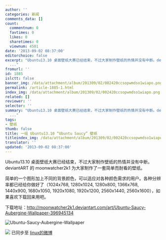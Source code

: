```yaml
---
author: ''
categories: 新闻
comments_data: []
count:
  commentnum: 0
  favtimes: 0
  likes: 0
  sharetimes: 0
  viewnum: 4501
date: '2013-09-02 08:37:00'
editorchoice: false
excerpt: "Ubuntu13.10 桌面壁纸大赛已经结束，不过大家制作壁纸的热情并没有中断。deviantART 的 moonwatcher2k1 为大家制作了一套简单而耐看的壁纸。\r\n简单的一个图形加上不同的背景颜色，可以适应对各种颜色需求的用户。各种
  ..."
fromurl: ''
id: 1885
islctt: false
banner_img: /data/attachment/album/201309/02/002420ccsopwmdso1wiapo.png
permalink: /article-1885-1.html
index_img: /data/attachment/album/201309/02/002420ccsopwmdso1wiapo.png
related: []
reviewer: ''
selector: ''
summary: "Ubuntu13.10 桌面壁纸大赛已经结束，不过大家制作壁纸的热情并没有中断。deviantART 的 moonwatcher2k1 为大家制作了一套简单而耐看的壁纸。\r\n简单的一个图形加上不同的背景颜色，可以适应对各种颜色需求的用户。各种
  ..."
tags:
- 壁纸
thumb: false
title: 一组 Ubuntu13.10 “Ubuntu Saucy” 壁纸
titleindex_img: /data/attachment/album/201309/02/002420ccsopwmdso1wiapo.png
translator: ''
updated: '2013-09-02 08:37:00'
---
```


Ubuntu13.10 桌面壁纸大赛已经结束，不过大家制作壁纸的热情并没有中断。deviantART 的 moonwatcher2k1 为大家制作了一套简单而耐看的壁纸。


简单的一个图形加上不同的背景颜色，可以适应对各种颜色需求的用户。各种分辨率都已经给你做好了（1024x768, 1280x1024, 1280x800, 1366x768, 1440x900, 1680x1050, 1920x1080, 1920x1200, 2560x1440, 2560x1600），如果喜欢下载回来用吧。


下载地址：<http://moonwatcher2k1.deviantart.com/art/Ubuntu-Saucy-Aubergine-Wallpaper-396945134>


![Ubuntu-Saucy-Aubergine-Wallpaper](/data/attachment/album/201309/02/002420ccsopwmdso1wiapo.png)


![](https://img.linux.net.cn/xwb/images/bgimg/icon_logo.png) 已同步至 [linux的微博](http://weibo.com/1772191555)